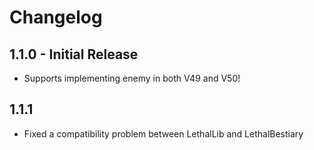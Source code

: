 # Changelog

## 1.1.0 - Initial Release
- Supports implementing enemy in both V49 and V50!

## 1.1.1
- Fixed a compatibility problem between LethalLib and LethalBestiary
